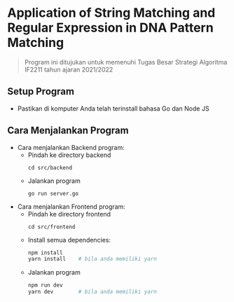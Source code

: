 # Application of String Matching and Regular Expression in DNA Pattern Matching

> Program ini ditujukan untuk memenuhi Tugas Besar Strategi Algoritma IF2211 tahun ajaran 2021/2022

## Setup Program
- Pastikan di komputer Anda telah terinstall bahasa Go dan Node JS

## Cara Menjalankan Program
- Cara menjalankan Backend program:
    - Pindah ke directory backend
      ```
      cd src/backend
      ```
    - Jalankan program
      ```
      go run server.go
      ```
- Cara menjalankan Frontend program:
    - Pindah ke directory frontend
      ```
      cd src/frontend
      ```
    - Install semua dependencies:
      ```sh
      npm install
      yarn install    # bila anda memiliki yarn
      ```
    - Jalankan program
      ```sh
      npm run dev
      yarn dev        # bila anda memiliki yarn
      ```

